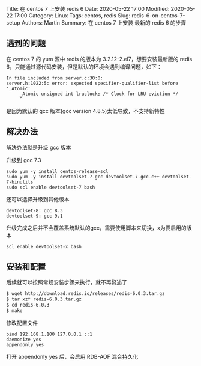 Title: 在 centos 7 上安装 redis 6
Date: 2020-05-22 17:00
Modified: 2020-05-22 17:00
Category: Linux
Tags: centos, redis
Slug: redis-6-on-centos-7-setup
Authors: Martin
Summary: 在 centos 7 上安装 最新的 redis 6 的步骤

## 遇到的问题

在 centos  7 的 yum 源中 redis 的版本为 3.2.12-2.el7，想要安装最新版的 redis 6，只能通过源代码安装，但是默认的环境会遇到编译问题，如下：

```
In file included from server.c:30:0:
server.h:1022:5: error: expected specifier-qualifier-list before '_Atomic'
     _Atomic unsigned int lruclock; /* Clock for LRU eviction */
     ^
```

是因为默认的 gcc 版本(gcc version 4.8.5)太低导致，不支持新特性

## 解决办法

解决办法就是升级 gcc 版本

升级到 gcc 7.3
```
sudo yum -y install centos-release-scl
sudo yum -y install devtoolset-7-gcc devtoolset-7-gcc-c++ devtoolset-7-binutils
sudo scl enable devtoolset-7 bash
```

还可以选择升级到其他版本

```
devtoolset-8: gcc 8.3
devtoolset-9: gcc 9.1
```

升级完成之后并不会覆盖系统默认的gcc，需要使用脚本来切换，x为要启用的版本

```sh
scl enable devtoolset-x bash 
```

## 安装和配置

后续就可以按照常规安装步骤来执行，就不再赘述了

```sh
$ wget http://download.redis.io/releases/redis-6.0.3.tar.gz
$ tar xzf redis-6.0.3.tar.gz
$ cd redis-6.0.3
$ make
```

修改配置文件

```
bind 192.168.1.100 127.0.0.1 ::1 
daemonize yes
appendonly yes
```

打开 appendonly yes 后，会启用 RDB-AOF 混合持久化



